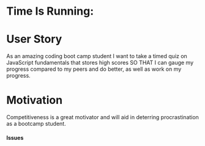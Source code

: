 # Time Is Running:


<h1> User Story </h1>
As an amazing coding boot camp student
I want to take a timed quiz on JavaScript fundamentals that stores high scores
SO THAT I can gauge my progress compared to my peers and do better, as well as work on my progress. 

<h1> Motivation </h1>
<p> Competitiveness is a great motivator and will aid in deterring procrastination as a bootcamp student. </p>

<h4> Issues </h4>